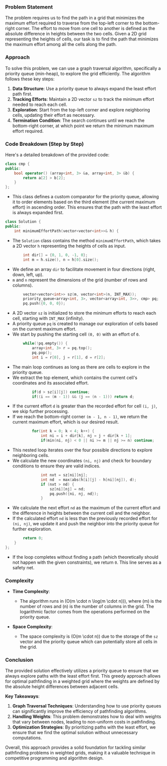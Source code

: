 ### Problem Statement

The problem requires us to find the path in a grid that minimizes the maximum effort required to traverse from the top-left corner to the bottom-right corner. The effort to move from one cell to another is defined as the absolute difference in heights between the two cells. Given a 2D grid representing the heights of cells, our task is to find the path that minimizes the maximum effort among all the cells along the path.

### Approach

To solve this problem, we can use a graph traversal algorithm, specifically a priority queue (min-heap), to explore the grid efficiently. The algorithm follows these key steps:

1. **Data Structure**: Use a priority queue to always expand the least effort path first.
2. **Tracking Efforts**: Maintain a 2D vector `sz` to track the minimum effort needed to reach each cell.
3. **Exploration**: Start from the top-left corner and explore neighboring cells, updating their effort as necessary.
4. **Termination Condition**: The search continues until we reach the bottom-right corner, at which point we return the minimum maximum effort required.

### Code Breakdown (Step by Step)

Here's a detailed breakdown of the provided code:

```cpp
class cmp {
public:
    bool operator() (array<int, 3> &a, array<int, 3> &b) {
        return a[2] > b[2];
    }
};
```
- This class defines a custom comparator for the priority queue, allowing it to order elements based on the third element (the current maximum effort) in ascending order. This ensures that the path with the least effort is always expanded first.

```cpp
class Solution {
public:
    int minimumEffortPath(vector<vector<int>>& h) {
```
- The `Solution` class contains the method `minimumEffortPath`, which takes a 2D vector `h` representing the heights of cells as input.

```cpp
        int dir[] = {0, 1, 0, -1, 0};
        int m = h.size(), n = h[0].size();
```
- We define an array `dir` to facilitate movement in four directions (right, down, left, up).
- `m` and `n` represent the dimensions of the grid (number of rows and columns).

```cpp
        vector<vector<int>> sz(m, vector<int>(n, INT_MAX));
        priority_queue<array<int, 3>, vector<array<int, 3>>, cmp> pq;
        pq.push({0, 0, 0});
```
- A 2D vector `sz` is initialized to store the minimum efforts to reach each cell, starting with `INT_MAX` (infinity).
- A priority queue `pq` is created to manage our exploration of cells based on the current maximum effort.
- We start by pushing the starting cell `(0, 0)` with an effort of `0`.

```cpp
        while(!pq.empty()) {
            array<int, 3> r = pq.top();
            pq.pop();
            int i = r[0], j = r[1], d = r[2];
```
- The main loop continues as long as there are cells to explore in the priority queue.
- We extract the top element, which contains the current cell's coordinates and its associated effort.

```cpp
            if(d > sz[i][j]) continue;
            if((i == (m - 1)) && (j == (n - 1))) return d;
```
- If the current effort `d` is greater than the recorded effort for cell `(i, j)`, we skip further processing.
- If we reach the bottom-right corner `(m - 1, n - 1)`, we return the current maximum effort, which is our desired result.

```cpp
            for(int k = 0; k < 4; k++) {
                int ni = i + dir[k], nj = j + dir[k + 1];
                if(min(ni, nj) < 0 || ni >= m || nj >= n) continue;
```
- This nested loop iterates over the four possible directions to explore neighboring cells.
- We calculate the new coordinates `(ni, nj)` and check for boundary conditions to ensure they are valid indices.

```cpp
                int nxt = sz[ni][nj];
                int nd  = max(abs(h[i][j] - h[ni][nj]), d);
                if (nxt > nd) {
                    sz[ni][nj] = nd;
                    pq.push({ni, nj, nd});
                }
```
- We calculate the next effort `nd` as the maximum of the current effort and the difference in heights between the current cell and the neighbor.
- If the calculated effort `nd` is less than the previously recorded effort for `(ni, nj)`, we update it and push the neighbor into the priority queue for further exploration.

```cpp
        return 0;
    }
};
```
- If the loop completes without finding a path (which theoretically should not happen with the given constraints), we return `0`. This line serves as a safety net.

### Complexity

- **Time Complexity**:
    - The algorithm runs in \(O(m \cdot n \log(m \cdot n))\), where \(m\) is the number of rows and \(n\) is the number of columns in the grid. The logarithmic factor comes from the operations performed on the priority queue.
  
- **Space Complexity**:
    - The space complexity is \(O(m \cdot n)\) due to the storage of the `sz` vector and the priority queue which can potentially store all cells in the grid.

### Conclusion

The provided solution effectively utilizes a priority queue to ensure that we always explore paths with the least effort first. This greedy approach allows for optimal pathfinding in a weighted grid where the weights are defined by the absolute height differences between adjacent cells.

**Key Takeaways**:
1. **Graph Traversal Techniques**: Understanding how to use priority queues can significantly improve the efficiency of pathfinding algorithms.
2. **Handling Weights**: This problem demonstrates how to deal with weights that vary between nodes, leading to non-uniform costs in pathfinding.
3. **Optimization Strategies**: By prioritizing paths with the least effort, we ensure that we find the optimal solution without unnecessary computations.

Overall, this approach provides a solid foundation for tackling similar pathfinding problems in weighted grids, making it a valuable technique in competitive programming and algorithm design.
